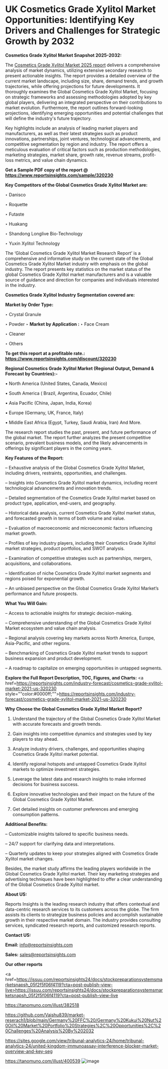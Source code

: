 # UK Cosmetics Grade Xylitol Market Opportunities: Identifying Key Drivers and Challenges for Strategic Growth by 2032

<strong>Cosmetics Grade Xylitol Market Snapshot 2025-2032:</strong>

The <a href=https://www.reportsinsights.com/sample/320230>Cosmetics Grade Xylitol Market 2025 report</a> delivers a comprehensive analysis of market dynamics, utilizing extensive secondary research to present actionable insights. The report provides a detailed overview of the current market landscape, including size, share, demand trends, and growth trajectories, while offering projections for future developments. It thoroughly examines the Global Cosmetics Grade Xylitol Market, focusing on strategic frameworks and assessing methodologies adopted by key global players, delivering an integrated perspective on their contributions to market evolution. Furthermore, the report outlines forward-looking projections, identifying emerging opportunities and potential challenges that will define the industry's future trajectory.

Key highlights include an analysis of leading market players and manufacturers, as well as their latest strategies such as product innovations, partnerships, joint ventures, technological advancements, and competitive segmentation by region and industry. The report offers a meticulous evaluation of critical factors such as production methodologies, marketing strategies, market share, growth rate, revenue streams, profit-loss metrics, and value chain dynamics.

<strong>Get a Sample PDF copy of the report @ <a href=https://www.reportsinsights.com/sample/320230 style=color:#0000ff;>https://www.reportsinsights.com/sample/320230</a></strong>

<strong>Key Competitors of the Global Cosmetics Grade Xylitol Market are:</strong>

‣ Danisco

‣ Roquette

‣ Futaste

‣ Huakang

‣ Shandong Longlive Bio-Technology

‣ Yuxin Xylitol Technology

The ‘Global Cosmetics Grade Xylitol Market Research Report’ is a comprehensive and informative study on the current state of the Global Cosmetics Grade Xylitol Market industry with emphasis on the global industry. The report presents key statistics on the market status of the global Cosmetics Grade Xylitol market manufacturers and is a valuable source of guidance and direction for companies and individuals interested in the industry.

<strong>Cosmetics Grade Xylitol Industry Segmentation covered are:</strong>

<strong>Market by Order Type: </strong>

‣ Crystal Granule

‣ Powder
‣ 
<strong>Market by Application :</strong>
‣ Face Cream

‣ Cleaner

‣ Others

<strong>To get this report at a profitable rate.: <a href=https://www.reportsinsights.com/discount/320230 style=color:#0000ff;>https://www.reportsinsights.com/discount/320230</a></strong>

<strong>Regional Cosmetics Grade Xylitol Market (Regional Output, Demand &amp; Forecast by Countries):-</strong>

• North America (United States, Canada, Mexico)

• South America ( Brazil, Argentina, Ecuador, Chile)

• Asia Pacific (China, Japan, India, Korea)

• Europe (Germany, UK, France, Italy)

• Middle East Africa (Egypt, Turkey, Saudi Arabia, Iran) And More.

The research report studies the past, present, and future performance of the global market. The report further analyzes the present competitive scenario, prevalent business models, and the likely advancements in offerings by significant players in the coming years.

<strong>Key Features of the Report:</strong>

– Exhaustive analysis of the Global Cosmetics Grade Xylitol Market, including drivers, restraints, opportunities, and challenges.

– Insights into Cosmetics Grade Xylitol market dynamics, including recent technological advancements and innovation trends.

– Detailed segmentation of the Cosmetics Grade Xylitol market based on product type, application, end-users, and geography.

– Historical data analysis, current Cosmetics Grade Xylitol market status, and forecasted growth in terms of both volume and value.

– Evaluation of macroeconomic and microeconomic factors influencing market growth.

– Profiles of key industry players, including their Cosmetics Grade Xylitol market strategies, product portfolios, and SWOT analysis.

– Examination of competitive strategies such as partnerships, mergers, acquisitions, and collaborations.

– Identification of niche Cosmetics Grade Xylitol market segments and regions poised for exponential growth.

– An unbiased perspective on the Global Cosmetics Grade Xylitol Market’s performance and future prospects.

<strong>What You Will Gain:</strong>

– Access to actionable insights for strategic decision-making.

– Comprehensive understanding of the Global Cosmetics Grade Xylitol Market ecosystem and value chain analysis.

– Regional analysis covering key markets across North America, Europe, Asia-Pacific, and other regions.

– Benchmarking of Cosmetics Grade Xylitol market trends to support business expansion and product development.

– A roadmap to capitalize on emerging opportunities in untapped segments.

<strong>Explore the Full Report Description, TOC, Figures, and Charts:</strong>
<a href=https://reportsinsights.com/industry-forecast/cosmetics-grade-xylitol-market-2021-us-320230 style=""color:#0000ff;"">https://reportsinsights.com/industry-forecast/cosmetics-grade-xylitol-market-2021-us-320230</a>

<strong>Why Choose the Global Cosmetics Grade Xylitol Market Report?</strong>

1. Understand the trajectory of the Global Cosmetics Grade Xylitol Market with accurate forecasts and growth trends.

2. Gain insights into competitive dynamics and strategies used by key players to stay ahead.

3. Analyze industry drivers, challenges, and opportunities shaping Cosmetics Grade Xylitol market potential.

4. Identify regional hotspots and untapped Cosmetics Grade Xylitol markets to optimize investment strategies.

5. Leverage the latest data and research insights to make informed decisions for business success.

6. Explore innovative technologies and their impact on the future of the Global Cosmetics Grade Xylitol Market.

7. Get detailed insights on customer preferences and emerging consumption patterns.

<strong>Additional Benefits:</strong>

– Customizable insights tailored to specific business needs.

– 24/7 support for clarifying data and interpretations.

– Quarterly updates to keep your strategies aligned with Cosmetics Grade Xylitol market changes.

Besides, the market study affirms the leading players worldwide in the Global Cosmetics Grade Xylitol market. Their key marketing strategies and advertising techniques have been highlighted to offer a clear understanding of the Global Cosmetics Grade Xylitol market.

<strong><strong>About US</strong>:</strong>

Reports Insights is the leading research industry that offers contextual and data-centric research services to its customers across the globe. The firm assists its clients to strategize business policies and accomplish sustainable growth in their respective market domain. The industry provides consulting services, syndicated research reports, and customized research reports.

<strong>Contact US:</strong>

<p class=><b>Email:</b> <a href=mailto:info@reportsinsights.com>info@reportsinsights.com</a></p>
<p class=><b>Sales:</b> <a href=mailto:sales@reportsinsights.com>sales@reportsinsights.com</a></p>

<strong>Our other reports</strong>

<a href=https://issuu.com/reportsinsights24/docs/stockpreparationsystemsmarketsnapsh_05f2f5f06f4119?cta=post-publish-view-live>https://issuu.com/reportsinsights24/docs/stockpreparationsystemsmarketsnapsh_05f2f5f06f4119?cta=post-publish-view-live</a>

<a href=https://tanomuno.com/illust/382518>https://tanomuno.com/illust/382518</a>

<a href=https://github.com/Vaishu839/market-reserach1/blob/main/Germany%20FFC%20/Germany%20Kukui%20Nut%20Oil%20Market%20Portfolio%20Strategies%2C%20Opportunities%2C%20Challenges%20Analysis%20By%202032>https://github.com/Vaishu839/market-reserach1/blob/main/Germany%20FFC%20/Germany%20Kukui%20Nut%20Oil%20Market%20Portfolio%20Strategies%2C%20Opportunities%2C%20Challenges%20Analysis%20By%202032</a>

<a href=https://sites.google.com/view/tribunal-analytics-24/home/tribunal-analytics-24/united-kingdom-immunoassay-interference-blocker-market-overview-and-key-seg>https://sites.google.com/view/tribunal-analytics-24/home/tribunal-analytics-24/united-kingdom-immunoassay-interference-blocker-market-overview-and-key-seg</a>

<a href=https://tanomuno.com/illust/400539>https://tanomuno.com/illust/400539</a>
![image](https://github.com/user-attachments/assets/17af86ff-3e63-4760-ae22-8826326cdfd0)
